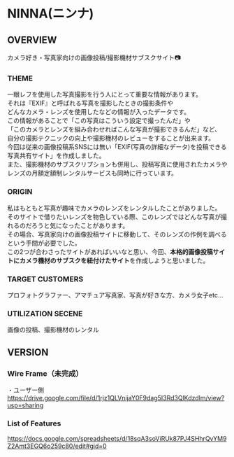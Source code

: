 # NINNA(ニンナ)
## OVERVIEW
カメラ好き・写真家向けの画像投稿/撮影機材サブスクサイト:camera:

### THEME
一眼レフを使用した写真撮影を行う人にとって重要な情報があります。<br>
それは『EXIF』と呼ばれる写真を撮影したときの撮影条件や<br>
どんなカメラ・レンズを使用したなどの情報が入ったデータです。<br>
この情報があることで「この写真はこういう設定で撮ったんだ」や<br>
「このカメラとレンズを組み合わせればこんな写真が撮影できるんだ」など、<br>
自分の撮影テクニックの向上や撮影機材のレビューをすることが出来ます。<br>
今回は従来の画像投稿系SNSには無い「EXIF(写真の詳細なデータ)を投稿できる写真共有サイト」を作成しました。<br>
また、撮影機材のサブスクリプションも併用し、投稿写真に使用されたカメラやレンズの月額定額制レンタルサービスも同時に行っています。

### ORIGIN
私はもともと写真が趣味でカメラのレンズをレンタルしたことがありました。<br>
そのサイトで借りたいレンズを物色している際、このレンズではどんな写真が撮れるのだろうと気になったことがあります。<br>
その場合、写真家向けの画像投稿サイトに移動して、そのレンズの作例を調べるという手間が必要でした。<br>
この2つが合わさったサイトがあればいいなと思い、今回、<strong>本格的画像投稿サイトにカメラ機材のサブスクを紐付けたサイト</strong>を作成しようと思いました。

### TARGET CUSTOMERS
プロフォトグラファー、アマチュア写真家、写真が好きな方、カメラ女子etc...

### UTILIZATION SECENE
画像の投稿、撮影機材のレンタル

## VERSION
### Wire Frame（未完成）
・ユーザー側
https://drive.google.com/file/d/1rjz1QLVnijaY0F9dag5I3Rd3QlKdzdlm/view?usp=sharing  <br>

### List of Features
https://docs.google.com/spreadsheets/d/18sqA3soViRUk87PJ4SHhrQvYM9Z2Amt3EGQ6o259c80/edit#gid=0

